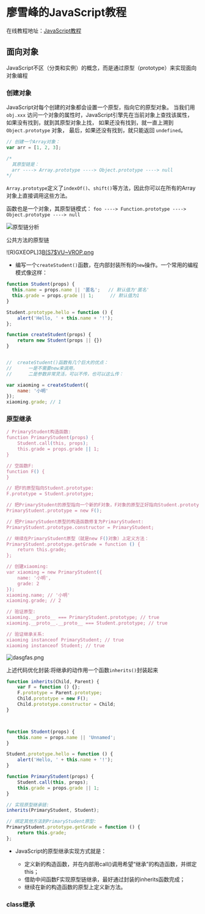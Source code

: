 # 廖雪峰的JavaScript教程

在线教程地址：[JavaScript教程](https://www.liaoxuefeng.com/wiki/001434446689867b27157e896e74d51a89c25cc8b43bdb3000)

## 面向对象

JavaScript不区（分类和实例）的概念，而是通过原型（prototype）来实现面向对象编程

### 创建对象

JavaScript对每个创建的对象都会设置一个原型，指向它的原型对象。
当我们用 `obj.xxx` 访问一个对象的属性时，JavaScript引擎先在当前对象上查找该属性，
如果没有找到，就到其原型对象上找，
如果还没有找到，就一直上溯到 `Object.prototype` 对象，
最后，如果还没有找到，就只能返回 `undefined`。

```javascript
// 创建一个Array对象：
var arr = [1, 2, 3];

/*
  其原型链是：
  arr ----> Array.prototype ----> Object.prototype ----> null
*/
```

`Array.prototype`定义了`indexOf()`、`shift()`等方法，因此你可以在所有的Array对象上直接调用这些方法。

函数也是一个对象，其原型链模式：
` foo ----> Function.prototype ----> Object.prototype ----> null `

![原型链分析](https://i.loli.net/2018/06/01/5b110f1ba2759.png)

公共方法的原型链

![R)GXEOPL]3[B(S7$VU~VROP.png](https://i.loli.net/2018/06/01/5b1114ec32b76.png)

* 编写一个`createStudent()`函数，在内部封装所有的`new`操作。一个常用的编程模式像这样：

```javascript
function Student(props) {
  this.name = props.name || '匿名';   // 默认值为'匿名'
  this.grade = props.grade || 1;      // 默认值为1
}

Student.prototype.hello = function () {
    alert('Hello, ' + this.name + '!');
};

function createStudent(props) {
    return new Student(props || {})
}


//  createStudent()函数有几个巨大的优点：
//      一是不需要new来调用，
//      二是参数非常灵活，可以不传，也可以这么传：

var xiaoming = createStudent({
    name: '小明'
});
xiaoming.grade; // 1
```

### 原型继承
```javascript
/ PrimaryStudent构造函数:
function PrimaryStudent(props) {
    Student.call(this, props);
    this.grade = props.grade || 1;
}

// 空函数F:
function F() {
}

// 把F的原型指向Student.prototype:
F.prototype = Student.prototype;

// 把PrimaryStudent的原型指向一个新的F对象，F对象的原型正好指向Student.prototype:
PrimaryStudent.prototype = new F();

// 把PrimaryStudent原型的构造函数修复为PrimaryStudent:
PrimaryStudent.prototype.constructor = PrimaryStudent;

// 继续在PrimaryStudent原型（就是new F()对象）上定义方法：
PrimaryStudent.prototype.getGrade = function () {
    return this.grade;
};

// 创建xiaoming:
var xiaoming = new PrimaryStudent({
    name: '小明',
    grade: 2
});
xiaoming.name; // '小明'
xiaoming.grade; // 2

// 验证原型:
xiaoming.__proto__ === PrimaryStudent.prototype; // true
xiaoming.__proto__.__proto__ === Student.prototype; // true

// 验证继承关系:
xiaoming instanceof PrimaryStudent; // true
xiaoming instanceof Student; // true
```

![dasgfas.png](https://i.loli.net/2018/06/01/5b11160ec9579.png)


上述代码优化封装:将继承的动作用一个函数`inherits()`封装起来
```javascript
function inherits(Child, Parent) {
    var F = function () {};
    F.prototype = Parent.prototype;
    Child.prototype = new F();
    Child.prototype.constructor = Child;
}



function Student(props) {
    this.name = props.name || 'Unnamed';
}

Student.prototype.hello = function () {
    alert('Hello, ' + this.name + '!');
}

function PrimaryStudent(props) {
    Student.call(this, props);
    this.grade = props.grade || 1;
}

// 实现原型继承链:
inherits(PrimaryStudent, Student);

// 绑定其他方法到PrimaryStudent原型:
PrimaryStudent.prototype.getGrade = function () {
    return this.grade;
};
```

* JavaScript的原型继承实现方式就是：

   * 定义新的构造函数，并在内部用call()调用希望“继承”的构造函数，并绑定this；
   * 借助中间函数F实现原型链继承，最好通过封装的inherits函数完成；
   * 继续在新的构造函数的原型上定义新方法。
   
### class继承
